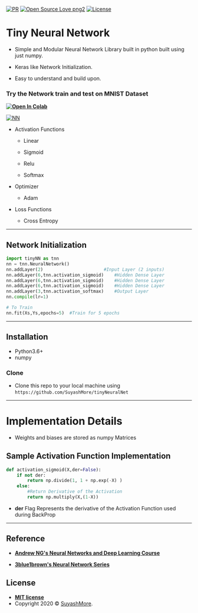 [![PR](https://camo.githubusercontent.com/f96261621753dacf526590825b84f87ccb1db0e6/68747470733a2f2f696d672e736869656c64732e696f2f62616467652f5052732d77656c636f6d652d627269676874677265656e2e7376673f7374796c653d666c6174)](https://github.com/SuyashMore/tinyNeuralNet/pulls)
[![Open Source Love png2](https://badges.frapsoft.com/os/v2/open-source.png?v=103)](https://github.com/SuyashMore)
[![License](http://img.shields.io/:license-mit-blue.svg?style=flat-square)](http://badges.mit-license.org) 

# Tiny Neural Network

- Simple and Modular Neural Network Library built in python built using just numpy.

- Keras like Network Initialization.

- Easy to understand and build upon.

### Try the Network train and test on MNIST Dataset

**[![Open In Colab](https://colab.research.google.com/assets/colab-badge.svg)](https://colab.research.google.com/github/SuyashMore/tinyNeuralNet/blob/master/tinyNN-v2.ipynb)**

[![NN](https://cdn-images-1.medium.com/max/1000/1*Sr53EAWCc284-MDgvO3ReA.jpeg)](#) 

- Activation Functions

   - Linear

    - Sigmoid

    - Relu

    - Softmax

- Optimizer
    -  Adam

- Loss Functions
    - Cross Entropy


---

## Network Initialization 

```python
import tinyNN as tnn
nn = tnn.NeuralNetwork()
nn.addLayer(2)                       #Input Layer (2 inputs)
nn.addLayer(6,tnn.activation_sigmoid)    #Hidden Dense Layer 
nn.addLayer(6,tnn.activation_sigmoid)    #Hidden Dense Layer 
nn.addLayer(6,tnn.activation_sigmoid)    #Hidden Dense Layer 
nn.addLayer(3,tnn.activation_softmax)    #Output Layer 
nn.compile(lr=1)

# To Train 
nn.fit(Xs,Ys,epochs=5)  #Train for 5 epochs
```

---

## Installation

- Python3.6+
- numpy

### Clone

- Clone this repo to your local machine using `https://github.com/SuyashMore/tinyNeuralNet`

---
# Implementation Details
- Weights and biases are stored as numpy Matrices


## Sample Activation Function Implementation

```python
def activation_sigmoid(X,der=False):
    if not der:
        return np.divide(1, 1 + np.exp(-X) )
    else:
        #Return Derivative of the Activation 
        return np.multiply(X,(1-X))
```

- **der** Flag Represents the derivative of the Activation Function used during BackProp

---

## Reference

- **[Andrew NG's Neural Networks and Deep Learning Course](https://www.coursera.org/learn/neural-networks-deep-learning)**

- **[3blue1brown's Neural Network Series](https://www.3blue1brown.com/neural-networks)**


## License

- **[MIT license](http://opensource.org/licenses/mit-license.php)**
- Copyright 2020 © <a href="https://github.com/SuyashMore" target="_blank">SuyashMore</a>.
